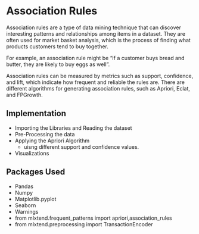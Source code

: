 # Association Rules
Association rules are a type of data mining technique that can discover interesting patterns and relationships among items in a dataset. They are often used for market basket analysis, which is the process of finding what products customers tend to buy together. 

For example, an association rule might be “if a customer buys bread and butter, they are likely to buy eggs as well”. 

Association rules can be measured by metrics such as support, confidence, and lift, which indicate how frequent and reliable the rules are. There are different algorithms for generating association rules, such as Apriori, Eclat, and FPGrowth.

## Implementation
- Importing the Libraries and Reading the dataset
- Pre-Processing the data
-  Applying the Apriori Algorithm
    - uisng different support and confidence values.
- Visualizations

## Packages Used
- Pandas
- Numpy
- Matplotlib.pyplot
- Seaborn
- Warnings
- from mlxtend.frequent_patterns import apriori,association_rules
- from mlxtend.preprocessing import TransactionEncoder
